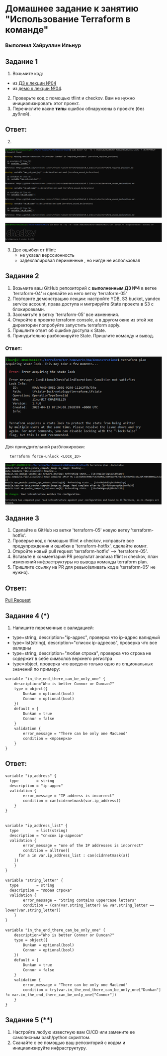 # Домашнее задание к занятию "Использование Terraform в команде"

### Выполнил Хайруллин Ильнур


## Задание 1
1. Возьмите код:
- из [ДЗ к лекции №04](https://github.com/netology-code/ter-homeworks/tree/main/04/src) 
- из [демо к лекции №04](https://github.com/netology-code/ter-homeworks/tree/main/04/demonstration1).
2. Проверьте код с помощью tflint и checkov. Вам не нужно инициализировать этот проект.
3. Перечислите какие **типы** ошибок обнаружены в проекте (без дублей).

## Ответ:

2.

![1](img/1.png)

![2](img/2.png)

3. Две ошибки от tflint: 
   - не указал верссионность
   - задеклалировал перименные , но нигде не использовал
   

## Задание 2
1. Возьмите ваш GitHub репозиторий с **выполненным ДЗ №4** в ветке 'terraform-04' и сделайте из него ветку 'terraform-05'
2. Повторите демонстрацию лекции: настройте YDB, S3 bucket, yandex service account, права доступа и мигрируйте State проекта в S3 с блокировками.
3. Закомитьте в ветку 'terraform-05' все изменения.
4. Откройте в проекте terraform console, а в другом окне из этой же директории попробуйте запустить terraform apply.
5. Пришлите ответ об ошибке доступа к State.
6. Принудительно разблокируйте State. Пришлите команду и вывод.

### Ответ:

![3](img/3.png)

Для принудительной разблокировки:

      terraform force-unlock <LOCK_ID>

![4](img/4.png)

## Задание 3
1. Сделайте в GitHub из ветки 'terraform-05' новую ветку 'terraform-hotfix'.
2. Проверье код с помощью tflint и checkov, исправьте все предупреждения и ошибки в 'terraform-hotfix', сделайте комит.
3. Откройте новый pull request 'terraform-hotfix' --> 'terraform-05'. 
4. Вставьте в комментарий PR результат анализа tflint и checkov, план изменений инфраструктуры из вывода команды terraform plan.
5. Пришлите ссылку на PR для ревью(вливать код в 'terraform-05' не нужно).

## Ответ:

[Pull Request](https://github.com/khayrullinii/devops-netology/pull/9)

## Задание 4 (*)
1. Напишите переменные с валидацией:
- type=string, description="ip-адрес", проверка что ip-адрес валидный
- type=list(string), description="список ip-адресов", проверка что все валидны
- type=string, description="любая строка", проверка что строка не содержит в себе символов верхнего регистра
- type=object, проверка что введено только одно из опциональных значений по примеру:
```
variable "in_the_end_there_can_be_only_one" {
    description="Who is better Connor or Duncan?"
    type = object({
        Dunkan = optional(bool)
        Connor = optional(bool)
    })
    default = {
        Dunkan = true
        Connor = false
    }
    validation {
        error_message = "There can be only one MacLeod"
        condition = <проверка>
    }
}
```

## Ответ:
```
variable "ip_address" {
  type        = string
  description = "ip-адрес"
  validation {
        error_message = "IP address is incorrect"
        condition = can(cidrnetmask(var.ip_address))
    }
}


variable "ip_address_list" {
  type        = list(string)
  description = "список ip-адресов"
  validation {
        error_message = "one of the IP addresses is incorrect"
        condition = alltrue([
      for a in var.ip_address_list : can(cidrnetmask(a))
    ])
    }
}

variable "string_letter" {
  type        = string
  description = "любая строка"
  validation {
        error_message = "String contains uppercase letters"
        condition = (can(var.string_letter) && var.string_letter == lower(var.string_letter))
    }
}

variable "in_the_end_there_can_be_only_one" {
    description="Who is better Connor or Duncan?"
    type = object({
        Dunkan = optional(bool)
        Connor = optional(bool)
    })
    default = {
        Dunkan = true
        Connor = false
    }
    validation {
        error_message = "There can be only one MacLeod"
        condition = try(var.in_the_end_there_can_be_only_one["Dunkan"] != var.in_the_end_there_can_be_only_one["Connor"])
    }
}
```
## Задание 5 (**)

1. Настройте любую известную вам CI/CD или замените ее самописным bash/python скриптом.
2. Скачайте с ее помощью ваш репозиторий с кодом и инициализируйте инфраструктуру.



